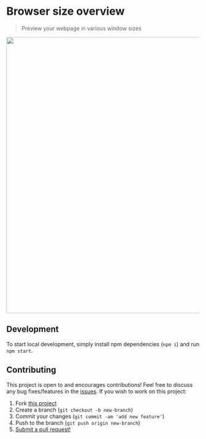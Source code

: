 # Browser size overview

> Preview your webpage in various window sizes

<img src='https://user-images.githubusercontent.com/38357771/76159842-4b8e2d00-60d9-11ea-8e8f-3205eb4515df.png' alt='' width='720' />

## Development

To start local development, simply install npm dependencies (`npm i`) and run `npm start`.

## Contributing

This project is open to and encourages contributions! Feel free to discuss any bug fixes/features in the [issues](https://github.com/shwilliam/browser-size-overview/issues). If you wish to work on this project:

1. Fork [this project](https://github.com/shwilliam/browser-size-overview)
2. Create a branch (`git checkout -b new-branch`)
3. Commit your changes (`git commit -am 'add new feature'`)
4. Push to the branch (`git push origin new-branch`)
5. [Submit a pull request!](https://github.com/shwilliam/browser-size-overview/pull/new/master)
